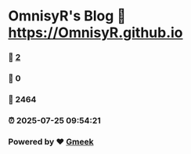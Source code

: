 # OmnisyR's Blog :link: https://OmnisyR.github.io 
### :page_facing_up: [2](https://OmnisyR.github.io/tag.html) 
### :speech_balloon: 0 
### :hibiscus: 2464 
### :alarm_clock: 2025-07-25 09:54:21 
### Powered by :heart: [Gmeek](https://github.com/Meekdai/Gmeek)
